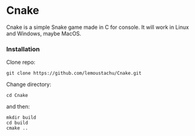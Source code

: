 # Cnake
Cnake is a simple Snake game made in C for console. It will work in Linux and Windows, maybe MacOS.

### Installation

Clone repo:
```shell
git clone https://github.com/lemoustachu/Cnake.git
```

Change directory:
```shell
cd Cnake
```

and then:
```shell
mkdir build
cd build
cmake ..
```
